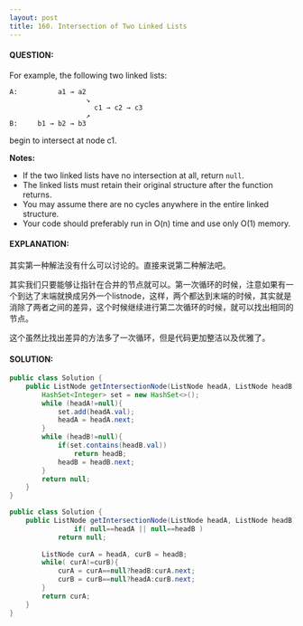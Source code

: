 ```yaml
---
layout: post
title: 160. Intersection of Two Linked Lists
---
```


#### QUESTION:

For example, the following two linked lists:

```
A:          a1 → a2
                   ↘
                     c1 → c2 → c3
                   ↗            
B:     b1 → b2 → b3

```

begin to intersect at node c1.

**Notes:**

- If the two linked lists have no intersection at all, return `null`.
- The linked lists must retain their original structure after the function returns.
- You may assume there are no cycles anywhere in the entire linked structure.
- Your code should preferably run in O(n) time and use only O(1) memory.

#### EXPLANATION:

其实第一种解法没有什么可以讨论的。直接来说第二种解法吧。

其实我们只要能够让指针在合并的节点就可以。第一次循环的时候，注意如果有一个到达了末端就换成另外一个listnode，这样，两个都达到末端的时候，其实就是消除了两者之间的差异，这个时候继续进行第二次循环的时候，就可以找出相同的节点。

这个虽然比找出差异的方法多了一次循环，但是代码更加整洁以及优雅了。

#### SOLUTION:

```JAVA
public class Solution {
    public ListNode getIntersectionNode(ListNode headA, ListNode headB) {
        HashSet<Integer> set = new HashSet<>();
        while (headA!=null){
            set.add(headA.val);
            headA = headA.next;
        }
        while (headB!=null){
            if(set.contains(headB.val))
                return headB;
            headB = headB.next;
        }
        return null;
    }
}

public class Solution {
    public ListNode getIntersectionNode(ListNode headA, ListNode headB) {
        		if( null==headA || null==headB )
			return null;
		
		ListNode curA = headA, curB = headB;
		while( curA!=curB){
			curA = curA==null?headB:curA.next;
			curB = curB==null?headA:curB.next;
		}
		return curA;
    }
}
```

